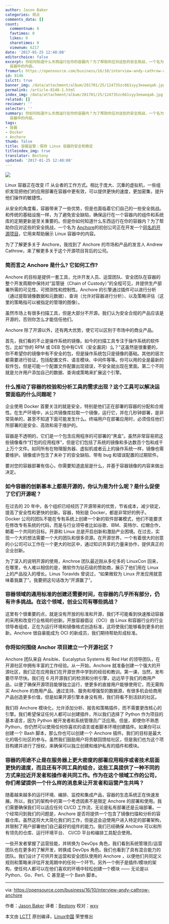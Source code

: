 ```yaml
---
author: Jason Baker
categories: 观点
comments_data: []
count:
  commentnum: 0
  favtimes: 0
  likes: 0
  sharetimes: 0
  viewnum: 6217
date: '2017-01-25 12:48:08'
editorchoice: false
excerpt: 你如何知道什么东西运行在你的容器内？为了帮助你应对这些的安全挑战，一个名为 Anchore的初创公司正在开发一个同名的开源项目，它用来帮助展示 Linux
  容器中的内容。
fromurl: https://opensource.com/business/16/10/interview-andy-cathrow-anchore
id: 8146
islctt: true
banner_img: /data/attachment/album/201701/25/124735zc661syy3eeweqa6.jpg
permalink: /article-8146-1.html
index_img: /data/attachment/album/201701/25/124735zc661syy3eeweqa6.jpg.thumb.jpg
related: []
reviewer: ''
selector: ''
summary: 你如何知道什么东西运行在你的容器内？为了帮助你应对这些的安全挑战，一个名为 Anchore的初创公司正在开发一个同名的开源项目，它用来帮助展示 Linux
  容器中的内容。
tags:
- 容器
- Docker
- Anchore
thumb: false
title: 容器监管：保持 Linux 容器的安全和稳定
titleindex_img: true
translator: Bestony
updated: '2017-01-25 12:48:08'
---
```


![](/data/attachment/album/201701/25/124735zc661syy3eeweqa6.jpg)


Linux 容器正在改变 IT 从业者的工作方式。相比于庞大、沉重的虚拟机，一些组织发现把他们的应用部署在容器中更有效，可以提供更快的速度，更加密集，提升他们操作的敏捷性。


从安全的角度看，容器带来了一些优势，但是也面临着它们自己的一些安全挑战。和传统的基础设施一样，为了避免安全缺陷，确保运行在一个容器内的组件和系统库的定期更新是至关重要的。但是你如何知道什么东西运行在你的容器内？为了帮助你应对这些的安全挑战，一个名为 [Anchore](https://anchore.com)的初创公司正在开发一个[同名的开源项目](https://github.com/anchore/anchore)，它用来帮助展示 Linux 容器中的内容。


为了了解更多关于 Anchore，我找到了 Anchore 的市场和产品的发言人 Andrew Cathrow，来了解更多关于这个开源项目背后的公司。


### 简而言之 Anchore 是什么? 它如何工作?


Anchore 的目标是提供一套工具，允许开发人员、运营团队、安全团队在容器的整个开发周期中保持对“监管链（Chain of Custody）”的全程可见，并提供生产部署所需的可见性、可预测性和控制性。Anchore 的引擎通过插件可以进行分析（通过提取镜像数据和元数据）、查询（允许对容器进行分析）、以及策略评估（这里的策略指可以被指定的管理的图像）。


虽然市场上有很多扫描工具，但是大部分不开源。我们认为安全合规的产品应该是开源的，否则你怎么才能信任他们。


Anchore 除了开源以外，还有两大优势，使它可以区别于市场中的商业产品。


首先，我们看的不止是操作系统的镜像。如今的扫描工具专注于操作系统的软件包，比如“你的 RPM 或 DEB 包中有CVE（安全漏洞）么？”这虽然是很重要的，你不希望你的镜像中有不安全的包，但是操作系统包只是镜像的基础。其他的层次都需要进行验证，包括配置文件、语言模块、中间件等等。你可以用的全是最新的软件包，但是可能一个配置文件配置出现错误，不安全就出现在里面。第二个不同就是允许用户添加自己的数据、查询或策略来扩展这个引擎。


### 什么推动了容器的校验和分析工具的需求出现？这个工具可以解决运营面临的什么问题呢？


企业使用 Docker 首要关注的就是安全，特别是他们正在部署的容器的分配和合规性。在生产环境中，从公共镜像库拉取一个镜像，运行它，并在几秒钟部署，是非常简单的，甚至不知道下面可能发生什么。终端用户在部署应用时，必须信任他们所部署的是安全、高效和易于维护的。


容器是不透明的，它们是一个包含应用程序的可部署的“黑盒”。虽然非常容易把这些镜像看作“打包的应用程序”，但是它们包括了系统的镜像和多达数百个包和成千上万个文件。如同所有在物理服务器、虚拟机或者云上的操作系统一样，镜像也需要维护。镜像或许包含了未补丁的安全缺陷、带有 bug 和错误配置的过期软件。


要对您的容器部署有信心，你需要知道底层是什么，并基于容器镜像的内容来做出决定。


### 如今容器的创新基本上都是开源的，你认为是为什么呢？是什么促使了它们开源呢？


在过去的 20 年中，各个组织已经经历了开源带来的优势，节省成本，减少锁定，提高了安全性和更快的创新。容器，特别是 Docker，都是非常好的例子。Docker 公司的团队不能在专有系统上创建一个新的软件部署模式，他们不能要求在修改专有系统的代码，而是与行业领导者比如谷歌、IBM、英特尔、红帽合作，朝着一个共同的目标。开源和 Linux 总是开启创新和激励产业困境。在过去，实现一个大的想法需要一个大的团队和很多资源。在开源世界，一个有着很大的创意的小公司可以工作在一个更大的社区中，通过知识共享的力量来协作，提供真正的企业创新。


为了深入的说明开源的使用，Anchroe 团队最近刚从多伦多的 LinuxCon 回来，在哪里，令人难以相信的是，微软作为钻石级的赞助商，展示了他们用在 Linux 上的产品投入的增长。Linus Toravlds 曾说过，“如果微软为 Linux 开发应用就意味着我赢了”。我要把这句话改为“开源赢了”。


### 容器领域的通用标准的创建还需要时间，在容器的几乎所有部分，仍有许多挑战。在这个领域，创业公司有哪些挑战？


这里有个很重要的点，就是没有开放的标准和开源，我们不可能看到快速推动容器的采用和改变行业格局的创新。开放容器倡议（OCI）由 Linux 和容器行业的行业领导者组成，正在为运行环境和镜像格式创造标准，这将使我们能够看到更多的创新。Anchore 很自豪能成为 OCI 的新成员，我们期待帮助形成标准。


### 你将如何围绕 Anchor 项目建立一个开源社区？


Anchore 团队来自 Ansible、Eucalyptus Systems 和 Red Hat 的领导团队，在开源社区中拥有丰富的工作经验。从一开始，Anchore 就准备创建一个强大的开源社区，我们正在应用我们在开源世界中学到的经验和教训。第一课，当然，发布要尽早尽快。我们在 6 月开源我们的检测和分析引擎，远远早于我们的商用产品，以便了确保开源项目能够独立运行，使更多的直接用户能够使用它，而无需购买 Anchore 的商用产品。通过支持、服务和增强型的数据源，有很多机会给商用产品创造更多价值，但是如果开源引擎本身没有用，我们将看不到活跃的社区。


我们将 Anchore 模块化，允许添加分析、报告和策略插件，而不需要更改核心的引擎。我们希望保证任何人都可以创建插件，所以我们选择了 Python 作为项目的基本语言，因为 Python 被开发者和系统管理员广泛应用。但是，即使你不熟悉 Python，你仍然可以使用任何你喜欢的语言或者脚本环境创建插件。如果你可以创建一个 Bash 脚本，那么你也可以创建一个 Anchore 插件。我们的目标是最大化的吸引社区的参与。虽然我们鼓励用户将贡献回馈给社区，但是我们也为这个项目构建并进行了授权，来确保可以独立创建和维护私有的插件和模块。


### 容器的用途不止是在服务器上更大密度的部署应用程序或者技术层面更快的速度，而且还有不同工具的组合，这些工具提供了一种不同的方式来拉近开发者和操作者共同工作。作为在这个领域工作的公司，你们希望提供一个什么样的消息来让开发者和运营产生共鸣？


随着越来越多的运行环境、编排、监控和集成产品，容器的生态系统正在快速发展。所以，我们的架构中的第一个考虑因素不是限定 Anchore 的部署和使用。我们需要确保我们可以适应任何 CI/CD 工作流，无论是私有部署还是云端部署。一个经常问到我们的问题是，Anchore 是否将提供一个包含了镜像扫描和分析的容器仓库。虽然这将大大简化我们的工作，但是这会迫使用户进入特定的部署架构，并限制了用户部署他们自己最好的组件的能力。我们已经确保 Anchore 可以和所有领先的仓库、运行环境平台、 CI/CD 平台和编排工具配合使用。


一些开发者掌握了运营技能，并转换为 DevOps 角色，我们看到系统管理员/运营团队也在更多的了解开发，转换成 DevOps 角色。我们也看到了具有混合能力的团队。我们设计了可供开发运营和安全团队使用的 Anchore ，以便他们共同定义规则和策略来评估开发周期中的任何一个环节。另外一个例子是插件/模块的架构，使任何人都可以在他们喜欢的环境中轻松创建一个模块 —— 无论是以 Python、Go、Perl、C 甚至是一个 Bash 脚本。




---


via: <https://opensource.com/business/16/10/interview-andy-cathrow-anchore>


作者：[Jason Baker](https://opensource.com/users/jason-baker) 译者：[Bestony](https://github.co/Bestony) 校对：[wxy](https://github.com/wxy)


本文由 [LCTT](https://github.com/LCTT/TranslateProject) 原创编译，[Linux中国](https://linux.cn/) 荣誉推出
